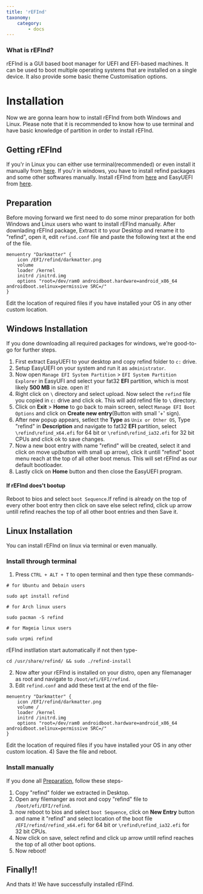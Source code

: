 ```yaml
---
title: 'rEFInd'
taxonomy:
    category:
        - docs
---
```

### What is rEFInd?
rEFInd is a GUI based boot manager for UEFI and EFI-based machines. It can be used to boot multiple operating systems that are installed on a single device. It also provide some basic theme Customisation options.


# Installation
Now we are gonna learn how to install rEFInd from both Windows and Linux. Please note that it is recommended to know how to use terminal and have basic knowledge of partition in order to install rEFInd.

## Getting rEFInd
If you'r in Linux you can either use terminal(recommended) or even install it manually from [here](https://sourceforge.net/projects/refind/). If you'r in windows, you have to install refind packages and some other softwares manually. Install rEFInd from [here](https://sourceforge.net/projects/refind/) and EasyUEFI from [here](https://getintopc.com.pk/softwares/utilities/easyuefi-technician-free-download/).

## <a name="goto1">Preparation</a>
Before moving forward we first need to do some minor preparation for both Windows and Linux users who want to install rEFInd manually. After downlading rEFInd package, Extract it to your Desktop and rename it to "refind", open it, edit `refind.conf` file and paste the following text at the end of the file.
```
menuentry "Darkmatter" {
    icon /EFI/refind/darkmatter.png
    volume 
    loader /kernel
    initrd /initrd.img
    options "root=/dev/ram0 androidboot.hardware=android_x86_64 androidboot.selinux=permissive SRC=/"
}
```
Edit the location of required files if you have installed your OS in any other custom location.

## Windows Installation
If you done downloading all required packages for windows, we're good-to-go for further steps.
1) First extract EasyUEFI to your desktop and copy refind folder to `c:` drive.
2) Setup EasyUEFI on your system and run it as `administrator`.
3) Now open `Manage EFI System Partition` > `EFI System Partition Explorer` in EasyUFI and select your fat32 <b>EFI</b> partition, which is most likely <b>500 MB</b> in size. open it! 
4) Right click on `\` directory and select upload. Now select the `refind` file you copied in `c:` drive and click ok. This will add refind file to `\` directory.
5) Click on <b>Exit</b> > <b>Home</b> to go back to main screen, select `Manage EFI Boot Options` and click on <b>Create new entry</b>(Button with small '+' sign).
6) After new popup appears, setlect the <b>Type</b> as `Unix or Other OS`, Type "refind" in <b>Description</b> and navigate to fat32 <b>EFI</b> partition, select `\refind\refind_x64.efi` for 64 bit or `\refind\refind_ia32.efi` for 32 bit CPUs and click ok to save changes.
7) Now a new boot entry with name "refind" will be created, select it and click on move up(button with small up arrow), click it untill "refind" boot menu reach at the top of all other boot menus. This will set rEFInd as our default bootloader.
8) Lastly click on <b>Home</b> button and then close the EasyUEFI program.

#### If rEFInd does't bootup
Reboot to bios and select `boot Sequence`.If refind is already on the top of every other boot entry then click on save else select refind, click up arrow untill refind reaches the top of all other boot entries and then Save it.

## Linux Installation
You can install rEFInd on linux via terminal or even manually.
### Install through terminal
1) Press ``CTRL + ALT + T`` to open terminal and then type these commands-
``` 
# for Ubuntu and Debain users

sudo apt install refind    

# for Arch linux users

sudo pacman -S refind

# for Mageia linux users

sudo urpmi refind

```
rEFInd instllation start automatically if not then type-
```
cd /usr/share/refind/ && sudo ./refind-install
```
2) Now after your rEFInd is installed on your distro, open any filemanager as root and navigate to `/boot/efi/EFI/refind`.
3) Edit `refind.conf` and add these text at the end of the file-
``` 
menuentry "Darkmatter" {
    icon /EFI/refind/darkmatter.png
    volume /
    loader /kernel
    initrd /initrd.img
    options "root=/dev/ram0 androidboot.hardware=android_x86_64 androidboot.selinux=permissive SRC=/"
}
```
Edit the location of required files if you have installed your OS in any other custom location.
4) Save the file and reboot.

### Install manually
If you done all [Preparation](#goto1), follow these steps-
1) Copy "refind" folder we extracted in Desktop.
2) Open any filemanger as root and copy "refind" file to `/boot/efi/EFI/refind`.
4) now reboot to bios and select `boot Sequence`, click on <b>New Entry</b> button and name it "refind" and select location of the boot file `/EFI/refind/refind_x64.efi` for 64 bit or `\refind\refind_ia32.efi` for 32 bit CPUs.
5) Now click on save, select refind and click up arrow untill refind reaches the top of all other boot options.
6) Now reboot!


## Finally!!
And thats it! We have successfully installed rEFInd.

